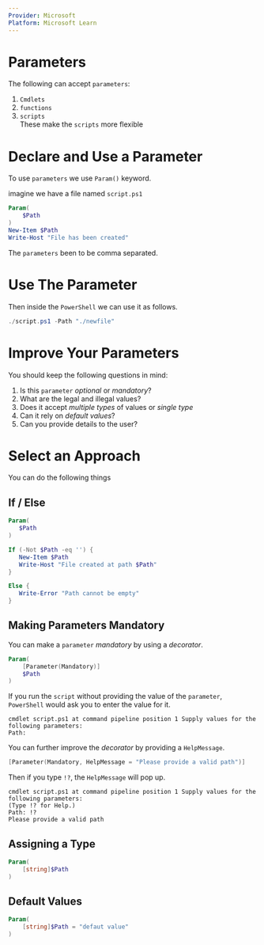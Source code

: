 ```yaml
---
Provider: Microsoft
Platform: Microsoft Learn
---
```


# Parameters
The following can accept `parameters`:
1. `Cmdlets`
2. `functions`
3. `scripts`  
These make the `scripts` more flexible

# Declare and Use a Parameter
To use `parameters` we use `Param()` keyword.

imagine we have a file named `script.ps1`

```PowerShell
Param(
	$Path
)
New-Item $Path
Write-Host "File has been created"
```

The `parameters` been to be comma separated.

# Use The Parameter
Then inside the `PowerShell` we can use it as follows.

```PowerShell
./script.ps1 -Path "./newfile"
```

# Improve Your Parameters
You should keep the following questions in mind:
1. Is this `parameter` _optional_ or _mandatory_?
2. What are the legal and illegal values?
3. Does it accept _multiple types_ of values or _single type_
4. Can it rely on _default values_?
5. Can you provide details to the user?

# Select an Approach
You can do the following things

## If / Else

```PowerShell
Param(
   $Path
)

If (-Not $Path -eq '') {
   New-Item $Path
   Write-Host "File created at path $Path"
}

Else {
   Write-Error "Path cannot be empty"
}
```

## Making Parameters Mandatory
You can make a `parameter` _mandatory_ by using a _decorator_.

```PowerShell
Param(
	[Parameter(Mandatory)]
	$Path
)
```

If you run the `script` without providing the value of the `parameter`, `PowerShell` would ask you to enter the value for it.

```
cmdlet script.ps1 at command pipeline position 1 Supply values for the following parameters:
Path:
```

You can further improve the _decorator_ by providing a `HelpMessage`.

```PowerShell
[Parameter(Mandatory, HelpMessage = "Please provide a valid path")]
```

Then if you type `!?`, the `HelpMessage` will pop up.

```
cmdlet script.ps1 at command pipeline position 1 Supply values for the following parameters:
(Type !? for Help.) 
Path: !?
Please provide a valid path
```

## Assigning a Type

```PowerShell
Param(
	[string]$Path
)
```

## Default Values

```PowerShell
Param(
	[string]$Path = "defaut value"
)
```
